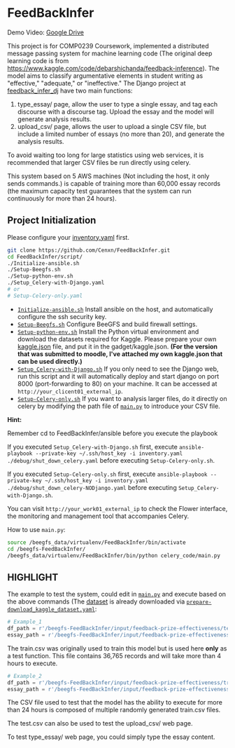 # FeedBackInfer

Demo Video: [Google Drive](https://drive.google.com/file/d/1RcI7Hp4eM5YAPVigtP1UOPqvzuGwDTD9/view?usp=sharing)

This project is for COMP0239 Coursework, implemented a distributed message passing system for machine learning code (The original deep learning code is from https://www.kaggle.com/code/debarshichanda/feedback-inference).
The model aims to classify argumentative elements in student writing as "effective," "adequate," or "ineffective."
The Django project at [feedback_infer_dj](./feedback_infer_dj/) have two main functions:
1. type_essay/ page, allow the user to type a single essay, and tag each discourse with a discourse tag. Upload the essay and the model will generate analysis results.
2. upload_csv/ page, allows the user to upload a single CSV file, but include a limited number of essays (no more than 20), and generate the analysis results.

To avoid waiting too long for large statistics using web services, it is recommended that larger CSV files be run directly using celery. 

This system based on 5 AWS machines (Not including the host, it only sends commands.) is capable of training more than 60,000 essay records (the maximum capacity test guarantees that the system can run continuously for more than 24 hours). 

## Project Initialization
Please configure your [inventory.yaml](./ansible/inventory_old.yaml) first.
``` bash
git clone https://github.com/Cenxn/FeedBackInfer.git
cd FeedBackInfer/script/
./Initialize-ansible.sh
./Setup-Beegfs.sh
./Setup-python-env.sh
./Setup_Celery-with-Django.yaml
# or 
# Setup-Celery-only.yaml
```

- [`Initialize-ansible.sh`](script/Initializa-ansible.sh) Install ansible on the host, and automatically configure the ssh security key.
- [`Setup-Beegfs.sh`](script/Setup-Beegfs.sh) Configure BeeGFS and build firewall settings.
- [`Setup-python-env.sh`](script/Setup-python-env.sh) Install the Python virtual environment and download the datasets required for Kaggle. Please prepare your own [kaggle.json](https://www.kaggle.com/docs/api) file, and put it in the gadget/kaggle.json.
**(For the version that was submitted to moodle, I've attached my own kaggle.json that can be used directly.)**
- [`Setup_Celery-with-Django.sh`](script/Setup_Celery-with-Django.sh) If you only need to see the Django web, run this script and it will automatically deploy and start django on port 8000 (port-forwarding to 80) on your machine. 
It can be accessed at `http://your_clicent01_external_ip`.
- [`Setup-Celery-only.sh`](script/Setup_Celery-with-Django.sh) If you want to analysis larger files, do it directly on celery by modifying the path file of [`main.py`](celery_code/main.py) to introduce your CSV file.

**Hint:**

Remember cd to FeedBackInfer/ansible before you execute the playbook 

If you executed `Setup_Celery-with-Django.sh` first, execute `ansible-playbook --private-key ~/.ssh/host_key -i inventory.yaml ./debug/shut_down_celery.yaml` before executing `Setup-Celery-only.sh`.

If you executed `Setup-Celery-only.sh` first, execute `ansible-playbook --private-key ~/.ssh/host_key -i inventory.yaml ./debug/shut_down_celery-NODjango.yaml` before executing `Setup_Celery-with-Django.sh`.

You can visit `http://your_work01_external_ip` to check the Flower interface, the monitoring and management tool that accompanies Celery.

How to use `main.py`:
``` bash
source /beegfs_data/virtualenv/FeedBackInfer/bin/activate
cd /beegfs-FeedBackInfer/
/beegfs_data/virtualenv/FeedBackInfer/bin/python celery_code/main.py
```

## HIGHLIGHT ##
The example to test the system, could edit in [`main.py`](celery_code/main.py) and execute based on the above commands (The [dataset](https://www.kaggle.com/competitions/feedback-prize-effectiveness/data) is already downloaded via [`prepare-download_kaggle_dataset.yaml`](ansibleprepare-download_kaggle_dataset.yaml):
``` python
# Example_1
df_path = r'/beegfs-FeedBackInfer/input/feedback-prize-effectiveness/test.csv'
essay_path = r'/beegfs-FeedBackInfer/input/feedback-prize-effectiveness/test'
```
The train.csv was originally used to train this model but is used here **only** as a test function. This file contains 36,765 records and will take more than 4 hours to execute.
``` python
# Example_2
df_path = r'/beegfs-FeedBackInfer/input/feedback-prize-effectiveness/train.csv'
essay_path = r'/beegfs-FeedBackInfer/input/feedback-prize-effectiveness/train'
```
The CSV file used to test that the model has the ability to execute for more than 24 hours is composed of multiple randomly generated train.csv files.

The test.csv can also be used to test the upload_csv/ web page.

To test type_essay/ web page, you could simply type the essay content.
